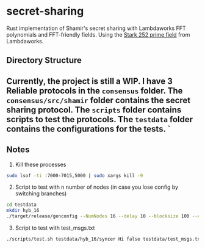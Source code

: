 # secret-sharing

Rust implementation of Shamir's secret sharing with Lambdaworks FFT polynomials and FFT-friendly fields. Using the [Stark 252 prime field](https://github.com/lambdaclass/lambdaworks/blob/main/math/src/field/fields/fft_friendly/stark_252_prime_field.rs) from Lambdaworks. 

## Directory Structure
Currently, the project is still a WIP. I have 3 Reliable protocols in the `consensus` folder. The `consensus/src/shamir` folder contains the secret sharing protocol. The `scripts` folder contains scripts to test the protocols. The `testdata` folder contains the configurations for the tests.
`
---
## Notes
1. Kill these processes
```bash
sudo lsof -ti :7000-7015,5000 | sudo xargs kill -9
```

2. Script to test with n number of nodes (in case you lose config by switching branches)
```bash
cd testdata
mkdir hyb_16
./target/release/genconfig --NumNodes 16 --delay 10 --blocksize 100 --client_base_port 7000 --target testdata/hyb_16/ --payload 100 --out_type json --base_port 9000 --client_run_port 4000 --local true
```

3. Script to test with test_msgs.txt

```bash
./scripts/test.sh testdata/hyb_16/syncer Hi false testdata/test_msgs.txt
```